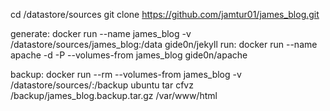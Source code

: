 cd /datastore/sources
git clone https://github.com/jamtur01/james_blog.git

generate:
docker run  --name james_blog -v /datastore/sources/james_blog:/data gide0n/jekyll
run:
docker run  --name apache -d -P --volumes-from james_blog gide0n/apache

backup:
docker run --rm --volumes-from james_blog -v /datastore/sources/:/backup ubuntu tar cfvz /backup/james_blog.backup.tar.gz /var/www/html

